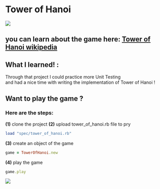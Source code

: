 
# Tower of Hanoi

<img src= "https://i.pinimg.com/564x/45/29/ba/4529ba438e4e66070ccf0eb427025fdb.jpg">


## you can learn about the game here:  [Tower of Hanoi wikipedia](https://en.wikipedia.org/wiki/Tower_of_Hanoi)


## What I learned! :
Through that project I could practice more Unit Testing \
and had a nice time with writing the implementation of Tower of Hanoi !


## Want to play the game ?

### Here are the steps:

**(1)** clone the project
**(2)** upload tower_of_hanoi.rb file to pry
```ruby
load "spec/tower_of_hanoi.rb"
```
**(3)** create an object of the game 
```ruby
game = TowerOfHanoi.new
```
**(4)** play the game
```ruby
game.play
```

<img src = "https://i.ibb.co/K0nLpZT/Screenshot-from-2022-10-09-05-56-21.png">
